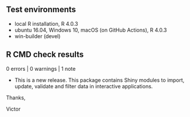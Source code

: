 ## Test environments
* local R installation, R 4.0.3
* ubuntu 16.04, Windows 10, macOS (on GitHub Actions), R 4.0.3
* win-builder (devel)

## R CMD check results

0 errors | 0 warnings | 1 note

* This is a new release.
This package contains Shiny modules to import, update, validate and filter data in interactive applications.

Thanks,

Victor
